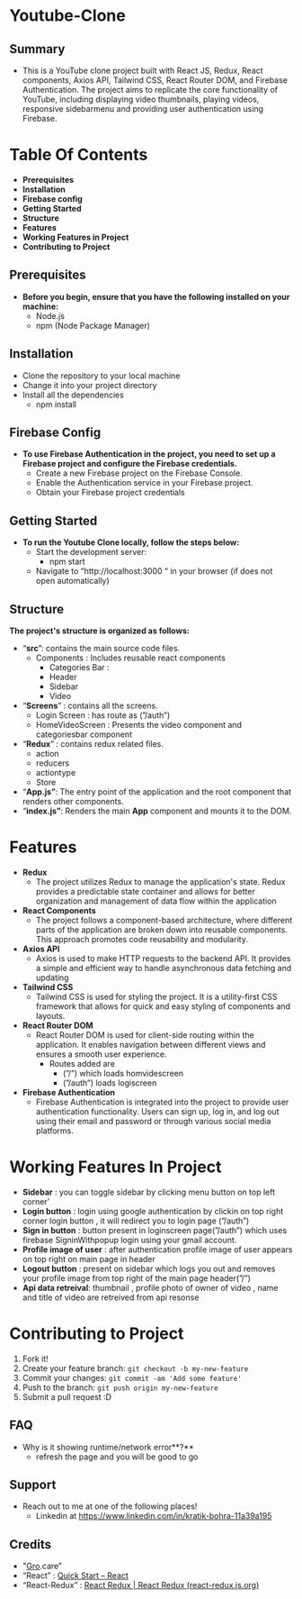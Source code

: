 # Youtube-Clone


## Summary

- This is a YouTube clone project built with React JS, Redux, React components, Axios API, Tailwind CSS, React Router DOM, and Firebase Authentication. The project aims to replicate the core functionality of YouTube, including displaying video thumbnails, playing videos, responsive sidebarmenu and providing user authentication using Firebase.


# Table Of Contents

- **Prerequisites**
- **Installation**
- **Firebase config**
- **Getting Started**
- **Structure**
- **Features**
- **Working Features in Project**
- **Contributing to Project**


## Prerequisites

- **Before you begin, ensure that you have the following installed on your machine:**
    - Node.js
    - npm (Node Package Manager)


## Installation

- Clone the repository to your local machine
- Change it into your project directory
- Install all the dependencies
    - npm install


## Firebase Config

- **To use Firebase Authentication in the project, you need to set up a Firebase project and configure the Firebase credentials.**
    - Create a new Firebase project on the Firebase Console.
    - Enable the Authentication service in your Firebase project.
    - Obtain your Firebase project credentials


## Getting Started

- **To run the Youtube Clone locally, follow the steps below:**
    - Start the development server:
        - npm start
    - Navigate to  “http://localhost:3000 “ in your browser  (if does not open automatically)


## Structure
**The project's structure is organized as follows:**

- “**src**”: contains the main source code files.
    - Components : Includes reusable react components
        - Categories Bar :
        - Header
        - Sidebar
        - Video
- “**Screens**”  : contains all the screens.
    - Login Screen :  has route as (”/auth”)
    - HomeVideoScreen : Presents the video component and categoriesbar component
- “**Redux**” : contains redux related files.
    - action
    - reducers
    - actiontype
    - Store
- “**App.js”**: The entry point of the application and the root component that renders other components.
- “**index.js”**: Renders the main **App** component and mounts it to the DOM.

# Features

- **Redux**
    - The project utilizes Redux to manage the application's state. Redux provides a predictable state container and allows for better organization and management of data flow within the application
- **React Components**
    - The project follows a component-based architecture, where different parts of the application are broken down into reusable components. This approach promotes code reusability and modularity.
- **Axios API**
    - Axios is used to make HTTP requests to the backend API. It provides a simple and efficient way to handle asynchronous data fetching and updating
- **Tailwind CSS**
    - Tailwind CSS is used for styling the project. It is a utility-first CSS framework that allows for quick and easy styling of components and layouts.
- **React Router DOM**
    - React Router DOM is used for client-side routing within the application. It enables navigation between different views and ensures a smooth user experience.
        - Routes added are
            - (”/”)  which loads homvidescreen
            - (”/auth”) loads logiscreen
- **Firebase Authentication**
    - Firebase Authentication is integrated into the project to provide user authentication functionality. Users can sign up, log in, and log out using their email and password or through various social media platforms.

# Working Features In Project

- **Sidebar** : you can toggle sidebar by clicking menu button on top left corner’
- **Login button** :  login using google authentication by clickin on top right corner login button , it will redirect you to login page (”/auth”)
- **Sign in button** : button present in loginscreen page(”/auth”)  which uses firebase SigninWithpopup login using your gmail account.
- **Profile image of user** : after authentication profile image of user appears on top right on main page in header
- **Logout button** :  present on sidebar which logs you out  and removes your profile image from top right of the main page  header(”/”)
- **Api data retreival**:  thumbnail , profile photo of owner of video , name and title of video are retreived from api resonse

# Contributing to Project

1. Fork it!
2. Create your feature branch: `git checkout -b my-new-feature`
3. Commit your changes: `git commit -am 'Add some feature'`
4. Push to the branch: `git push origin my-new-feature`
5. Submit a pull request :D



## FAQ

- Why is it showing runtime/network error**?**
    - refresh the page and you will be good to go

## Support

- Reach out to me at one of the following places!
    - Linkedin at https://www.linkedin.com/in/kratik-bohra-11a39a195

## Credits

- "[Gro](http://Gro.care).care”
- “React” : [Quick Start – React](https://react.dev/learn)
- “React-Redux” : [React Redux | React Redux (react-redux.js.org)](https://react-redux.js.org/)
